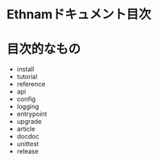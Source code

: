 # Ethnamドキュメント目次

# 目次的なもの

*   install
*   tutorial
*   reference
*   api
*   config
*   logging
*   entrypoint
*   upgrade
*   article
*   docdoc
*   unittest
*   release
